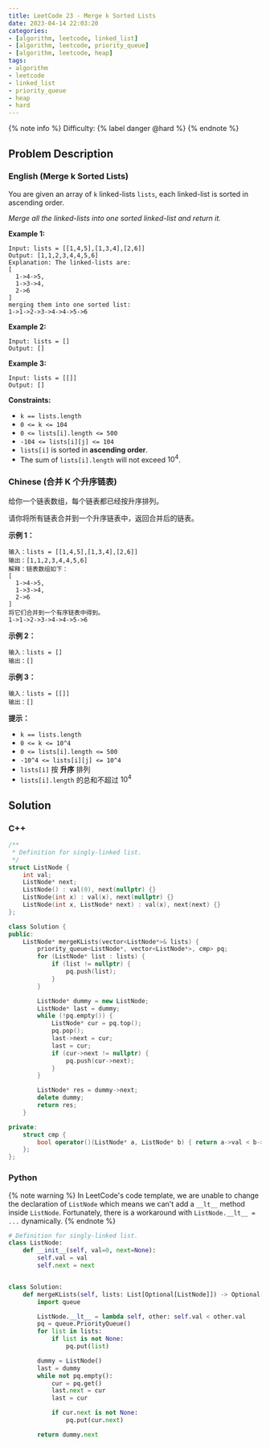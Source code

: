 ```yaml
---
title: LeetCode 23 - Merge k Sorted Lists
date: 2023-04-14 22:03:20
categories:
- [algorithm, leetcode, linked_list]
- [algorithm, leetcode, priority_queue]
- [algorithm, leetcode, heap]
tags:
- algorithm
- leetcode
- linked_list
- priority_queue
- heap
- hard
---
```


{% note info %}
Difficulty: {% label danger @hard %}
{% endnote %}

## Problem Description

### English (Merge k Sorted Lists)

You are given an array of `k` linked-lists `lists`, each linked-list is sorted in ascending order.

*Merge all the linked-lists into one sorted linked-list and return it.*

**Example 1:**

```log
Input: lists = [[1,4,5],[1,3,4],[2,6]]
Output: [1,1,2,3,4,4,5,6]
Explanation: The linked-lists are:
[
  1->4->5,
  1->3->4,
  2->6
]
merging them into one sorted list:
1->1->2->3->4->4->5->6
```

**Example 2:**

```log
Input: lists = []
Output: []
```

**Example 3:**

```log
Input: lists = [[]]
Output: []
```

**Constraints:**

- `k == lists.length`
- `0 <= k <= 104`
- `0 <= lists[i].length <= 500`
- `-104 <= lists[i][j] <= 104`
- `lists[i]` is sorted in **ascending order**.
- The sum of `lists[i].length` will not exceed $10^4$.

### Chinese (合并 K 个升序链表)

给你一个链表数组，每个链表都已经按升序排列。

请你将所有链表合并到一个升序链表中，返回合并后的链表。

**示例 1：**

```log
输入：lists = [[1,4,5],[1,3,4],[2,6]]
输出：[1,1,2,3,4,4,5,6]
解释：链表数组如下：
[
  1->4->5,
  1->3->4,
  2->6
]
将它们合并到一个有序链表中得到。
1->1->2->3->4->4->5->6
```

**示例 2：**

```log
输入：lists = []
输出：[]
```

**示例 3：**

```log
输入：lists = [[]]
输出：[]
```

**提示：**

- `k == lists.length`
- `0 <= k <= 10^4`
- `0 <= lists[i].length <= 500`
- `-10^4 <= lists[i][j] <= 10^4`
- `lists[i]` 按 **升序** 排列
- `lists[i].length` 的总和不超过 $10^4$

## Solution

### C++

```C++
/**
 * Definition for singly-linked list.
 */
struct ListNode {
    int val;
    ListNode* next;
    ListNode() : val(0), next(nullptr) {}
    ListNode(int x) : val(x), next(nullptr) {}
    ListNode(int x, ListNode* next) : val(x), next(next) {}
};

class Solution {
public:
    ListNode* mergeKLists(vector<ListNode*>& lists) {
        priority_queue<ListNode*, vector<ListNode*>, cmp> pq;
        for (ListNode* list : lists) {
            if (list != nullptr) {
                pq.push(list);
            }
        }

        ListNode* dummy = new ListNode;
        ListNode* last = dummy;
        while (!pq.empty()) {
            ListNode* cur = pq.top();
            pq.pop();
            last->next = cur;
            last = cur;
            if (cur->next != nullptr) {
                pq.push(cur->next);
            }
        }

        ListNode* res = dummy->next;
        delete dummy;
        return res;
    }

private:
    struct cmp {
        bool operator()(ListNode* a, ListNode* b) { return a->val < b->val; }
    };
};
```

### Python

{% note warning %}
In LeetCode's code template, we are unable to change the declaration of `ListNode` which means we can't add a `__lt__` method inside  `ListNode`. Fortunately, there is a workaround with `ListNode.__lt__ = ...` dynamically.
{% endnote %}

```Python
# Definition for singly-linked list.
class ListNode:
    def __init__(self, val=0, next=None):
        self.val = val
        self.next = next


class Solution:
    def mergeKLists(self, lists: List[Optional[ListNode]]) -> Optional[ListNode]:
        import queue

        ListNode.__lt__ = lambda self, other: self.val < other.val
        pq = queue.PriorityQueue()
        for list in lists:
            if list is not None:
                pq.put(list)

        dummy = ListNode()
        last = dummy
        while not pq.empty():
            cur = pq.get()
            last.next = cur
            last = cur

            if cur.next is not None:
                pq.put(cur.next)

        return dummy.next
```
